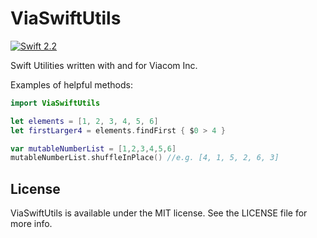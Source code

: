 # ViaSwiftUtils

[![Swift 2.2](https://img.shields.io/badge/Swift-2.2-orange.svg?style=flat)](https://swift.org/)

Swift Utilities written with and for Viacom Inc.

Examples of helpful methods:

```swift
import ViaSwiftUtils

let elements = [1, 2, 3, 4, 5, 6]
let firstLarger4 = elements.findFirst { $0 > 4 }

var mutableNumberList = [1,2,3,4,5,6]
mutableNumberList.shuffleInPlace() //e.g. [4, 1, 5, 2, 6, 3]
```


## License

ViaSwiftUtils is available under the MIT license. See the LICENSE file for more info.
